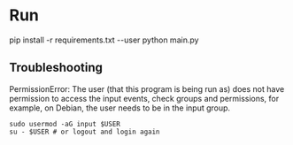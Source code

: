 # Run
pip install -r requirements.txt --user
python main.py

## Troubleshooting
PermissionError: The user (that this program is being run as) does not have permission to access the input events, check groups and permissions, for example, on Debian, the user needs to be in the input group.
```
sudo usermod -aG input $USER
su - $USER # or logout and login again
```
